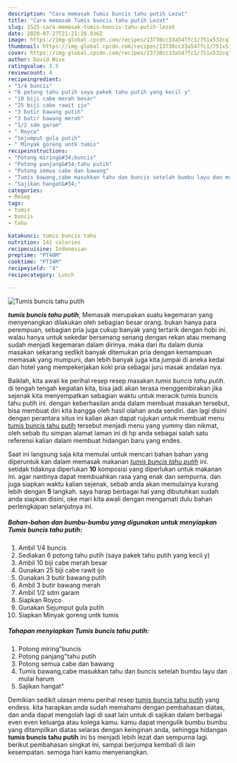 ```yaml
---
description: "Cara memasak Tumis buncis tahu putih Lezat"
title: "Cara memasak Tumis buncis tahu putih Lezat"
slug: 1525-cara-memasak-tumis-buncis-tahu-putih-lezat
date: 2020-07-27T21:21:28.936Z
image: https://img-global.cpcdn.com/recipes/13730cc33a547fc1/751x532cq70/tumis-buncis-tahu-putih-foto-resep-utama.jpg
thumbnail: https://img-global.cpcdn.com/recipes/13730cc33a547fc1/751x532cq70/tumis-buncis-tahu-putih-foto-resep-utama.jpg
cover: https://img-global.cpcdn.com/recipes/13730cc33a547fc1/751x532cq70/tumis-buncis-tahu-putih-foto-resep-utama.jpg
author: David Wise
ratingvalue: 3.5
reviewcount: 4
recipeingredient:
- "1/4 buncis"
- "6 potong tahu putih saya pakek tahu putih yang kecil y"
- "10 biji cabe merah besar"
- "25 biji cabe rawit ijo"
- "3 butir bawang putih"
- "3 butir bawang merah"
- "1/2 sdm garam"
- " Royco"
- "Sejumput gula putih"
- " Minyak goreng untk tumis"
recipeinstructions:
- "Potong miring&#34;buncis"
- "Potong panjang&#34;tahu putih"
- "Potong semua cabe dan bawang"
- "Tumis bawang,cabe masukkan tahu dan buncis setelah bumbu layu dan mulai harum"
- "Sajikan hangat&#34;"
categories:
- Resep
tags:
- tumis
- buncis
- tahu

katakunci: tumis buncis tahu 
nutrition: 141 calories
recipecuisine: Indonesian
preptime: "PT40M"
cooktime: "PT34M"
recipeyield: "4"
recipecategory: Lunch

---
```



![Tumis buncis tahu putih](https://img-global.cpcdn.com/recipes/13730cc33a547fc1/751x532cq70/tumis-buncis-tahu-putih-foto-resep-utama.jpg)

<b><i>tumis buncis tahu putih</i></b>, Memasak merupakan suatu kegemaran yang menyenangkan dilakukan oleh sebagian besar orang. bukan hanya para perempuan, sebagian pria juga cukup banyak yang tertarik dengan hobi ini. walau hanya untuk sekedar bersenang senang dengan rekan atau memang sudah menjadi kegemaran dalam dirinya. maka dari itu dalam dunia masakan sekarang sedikit banyak ditemukan pria dengan kemampuan memasak yang mumpuni, dan lebih banyak juga kita jumpai di aneka kedai dan hotel yang mempekerjakan koki pria sebagai juru masak andalan nya.

Baiklah, kita awali ke perihal resep resep masakan <i>tumis buncis tahu putih</i>. di tengah tengah kegiatan kita, bisa jadi akan terasa menggembirakan jika sejenak kita menyempatkan sebagian waktu untuk meracik tumis buncis tahu putih ini. dengan keberhasilan anda dalam membuat masakan tersebut, bisa membuat diri kita bangga oleh hasil olahan anda sendiri. dan lagi disini dengan perantara situs ini kalian akan dapat rujukan untuk membuat menu <u>tumis buncis tahu putih</u> tersebut menjadi menu yang yummy dan nikmat, oleh sebab itu simpan alamat laman ini di hp anda sebagai salah satu referensi kalian dalam membuat hidangan baru yang endes.




Saat ini langsung saja kita memulai untuk mencari bahan bahan yang diperuntuk kan dalam memasak makanan <u><i>tumis buncis tahu putih</i></u> ini. setidak tidaknya diperlukan <b>10</b> komposisi yang diperlukan untuk makanan ini. agar nantinya dapat membuahkan rasa yang enak dan sempurna. dan juga siapkan waktu kalian sejenak, sebab anda akan memulainya kurang lebih dengan <b>5</b> langkah. saya harap berbagai hal yang dibutuhkan sudah anda siapkan disini, oke mari kita awali dengan mengamati dulu bahan perlengkapan selanjutnya ini.

<!--inarticleads1-->

##### Bahan-bahan dan bumbu-bumbu yang digunakan untuk menyiapkan Tumis buncis tahu putih:

1. Ambil 1/4 buncis
1. Sediakan 6 potong tahu putih (saya pakek tahu putih yang kecil y)
1. Ambil 10 biji cabe merah besar
1. Gunakan 25 biji cabe rawit ijo
1. Gunakan 3 butir bawang putih
1. Ambil 3 butir bawang merah
1. Ambil 1/2 sdm garam
1. Siapkan  Royco
1. Gunakan Sejumput gula putih
1. Siapkan  Minyak goreng untk tumis




<!--inarticleads2-->

##### Tahapan menyiapkan Tumis buncis tahu putih:

1. Potong miring&#34;buncis
1. Potong panjang&#34;tahu putih
1. Potong semua cabe dan bawang
1. Tumis bawang,cabe masukkan tahu dan buncis setelah bumbu layu dan mulai harum
1. Sajikan hangat&#34;




Demikian sedikit ulasan menu perihal resep <u>tumis buncis tahu putih</u> yang endess. kita harapkan anda sudah memahami dengan pembahasan diatas, dan anda dapat mengolah lagi di saat lain untuk di sajikan dalam berbagai even even keluarga atau kolega kamu. kamu dapat mengulik bumbu bumbu yang ditampilkan diatas selaras dengan keinginan anda, sehingga hidangan <b>tumis buncis tahu putih</b> ini bs menjadi lebih lezat dan sempurna lagi. berikut pembahasan singkat ini, sampai berjumpa kembali di lain kesempatan. semoga hari kamu menyenangkan.
